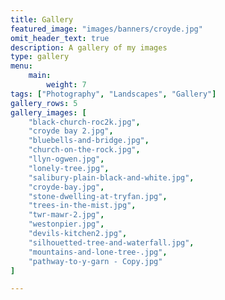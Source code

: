 ```yaml
---
title: Gallery
featured_image: "images/banners/croyde.jpg"
omit_header_text: true
description: A gallery of my images
type: gallery
menu: 
    main:
        weight: 7
tags: ["Photography", "Landscapes", "Gallery"]
gallery_rows: 5
gallery_images: [
    "black-church-roc2k.jpg",
    "croyde bay 2.jpg",
    "bluebells-and-bridge.jpg",
    "church-on-the-rock.jpg",
    "llyn-ogwen.jpg",
    "lonely-tree.jpg",
    "salibury-plain-black-and-white.jpg",
    "croyde-bay.jpg",
    "stone-dwelling-at-tryfan.jpg",
    "trees-in-the-mist.jpg",
    "twr-mawr-2.jpg",
    "westonpier.jpg",
    "devils-kitchen2.jpg",
    "silhouetted-tree-and-waterfall.jpg",
    "mountains-and-lone-tree-.jpg",
    "pathway-to-y-garn - Copy.jpg" 
]

---
```





